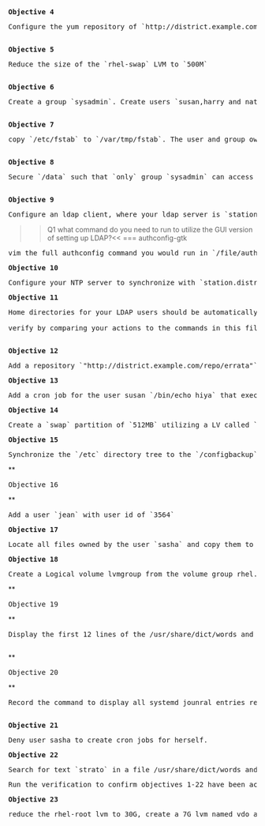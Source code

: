 
**<pre>Objective 4</pre>** 
<pre>Configure the yum repository of `http://district.example.com/repo/rhel7`
 </pre>
**<pre>Objective 5</pre>**
<pre>Reduce the size of the `rhel-swap` LVM to `500M`
 </pre>
**<pre>Objective 6 </pre>**
<pre>Create a group `sysadmin`. Create users `susan,harry and natasha`. Users `susan` and `harry` should be apart of the `sysadmin group`. `natasha` should `not` be apart of that group and `should not be allowed to log into the shell`. All users passwords should be `"password"`.
 </pre>
**<pre>Objective 7</pre>**
<pre>copy `/etc/fstab` to `/var/tmp/fstab`. The user and group owner of that file should be `root`. All users should be able to `read` the file. No one should be able to `execute it`. `susan` should `not` be able to read or write. `natasha` should be able to read and write. 
 </pre>
**<pre>Objective 8</pre>** 
<pre>Secure `/data` such that `only` group `sysadmin` can access it. Group owner should be `sysadmin` & all child directories and files by default should have `group sysadmin permissions`. 
 </pre>
**<pre>Objective 9</pre>**
<pre>Configure an ldap client, where your ldap server is `station.district.example.com`, LDAP Base DN: `dc=station,dc=district,dc=example,dc=com`. Authenticate your ldap server using the certificate `https://classroom.example.com/pub/example-ca.crt`
</pre>
>>Q1 what command do you need to run to utilize the GUI version of setting up LDAP?<<
=== authconfig-gtk
<pre>
vim the full authconfig command you would run in `/file/authconfig.test` and run the following command to verify if the what you wrote is correct `file1=$(cat /root/authconfig.test); file2=$(cat /tmp/authconfig.verify) ; [[ $file1 == $file2 ]] && echo "Awesome Job" || echo "Open up /tmp/authconfig.verify to see what you might have missed."`{{execute}}
</pre>
**<pre>Objective 10 </pre>**
<pre>Configure your NTP server to synchronize with `station.district.example.com`
</pre>
**<pre>Objective 11</pre>**
<pre>Home directories for your LDAP users should be automatically mounted on acces. These home directories are served from the NFS share "station.district.example.com:/home/guests/"

verify by comparing your actions to the commands in this file:`cat /tmp/ldap.homedir`{{execute}}
 </pre>
**<pre>Objective 12</pre>**
<pre>Add a repository `"http://district.example.com/repo/errata"` with the name `Kernel.repo`. Then check for a new kerenl and install if there is one. The newly installed kernel should be the default kernel and the previous kernel should be available and bootable at grub. 
</pre>
**<pre>Objective 13 </pre>**
<pre>Add a cron job for the user susan `/bin/echo hiya` that executes `everyday` at `2:23pm`
</pre>
**<pre>Objective 14 </pre>**
<pre>Create a `swap` partition of `512MB` utilizing a LV called `swap2`
</pre>
**<pre>Objective 15 </pre>**
<pre>Synchronize the `/etc` directory tree to the `/configbackup` directory  A) create an archive named `/root/configuration-backup-server.tar.gz` with the `/configbackup` directory as content. Extract the contents of the  `/root/configuration-backup-server.tar.gz` to the `/tmp/configcompare` directory.  B) create an archive `/root/archive.tar.bz2` with the `/usr/local directory` as content. 
</pre>
**<pre>Objective 16</pre> **
<pre>Add a user `jean` with user id of `3564`
</pre>
**<pre>Objective 17 </pre>**
<pre>Locate all files owned by the user `sasha` and copy them to `/home/lost+found/`
</pre>
**<pre>Objective 18 </pre>**
<pre>Create a Logical volume lvmgroup from the volume group rhel. The logical volume should have 100 extents. Mount this lvm as /mnt/lvm2 as an ext4 filesystem. 
</pre>
**<pre>Objective 19</pre> **
<pre>Display the first 12 lines of the /usr/share/dict/words and send the output to the /home/student/headtail.txt file
 </pre>
**<pre>Objective 20</pre> **
<pre>Record the command to display all systemd jounral entries recorded between 9:05:00 and 9:15:00 in the /home/student/systemdreview.txt
 </pre>
**<pre>Objective 21</pre>** 
<pre>Deny user sasha to create cron jobs for herself.
</pre>
**<pre>Objective 22</pre>**
<pre>Search for text `strato` in a file /usr/share/dict/words and copy this to a file /root/lines.txt. The new file should not have any blank spaces or lines. The order of the names in the new file should be the same as the original file. </pre>

<pre>Run the verification to confirm objectives 1-22 have been accomplished before proceeding to objective 23 as it may break the box. `bash /tmp/verifyscript`{{execute}}
</pre>
**<pre>Objective 23</pre>**
<pre>reduce the rhel-root lvm to 30G, create a 7G lvm named vdo and place a 15GB vdo named lucky onto the LVM. Then give the VDO an XFS file system and mount it persistently to /mnt/vdo
</pre>
